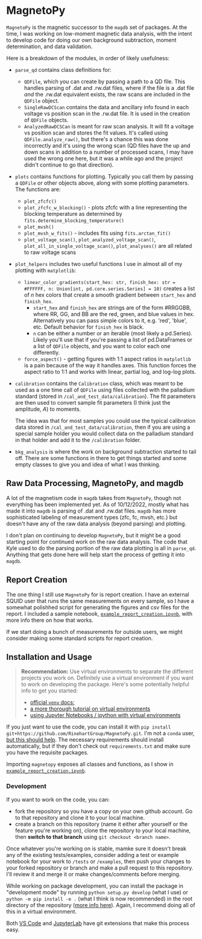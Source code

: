 # MagnetoPy

`MagnetoPy` is the magnetic successor to the `magdb` set of packages. At the time, I was working on low-moment magnetic data analysis, with the intent to develop code for doing our own background subtraction, moment determination, and data validation.

Here is a breakdown of the modules, in order of likely usefulness:

- `parse_qd` contains class definitions for:
  - `QDFile`, which you can create by passing a path to a QD file. This handles parsing of .dat and .rw.dat files, where if the file is a .dat file _and_ the .rw.dat equivalent exists, the raw scans are included in the `QDFile` object.
  - `SingleRawDCScan` contains the data and ancillary info found in each voltage vs position scan in the .rw.dat file. It is used in the creation of `QDFile` objects.
  - `AnalyzedRawDCSCan` is meant for raw scan analysis. It will fit a voltage vs position scan and stores the fit values. It's called using `QDFile.analyze_raw()`, but there's a chance this was done incorrectly and it's using the wrong scan (QD files have the up and down scans in addition to a number of processed scans, I may have used the wrong one here, but it was a while ago and the project didn't continue to go that direction).

- `plots` contains functions for plotting. Typically you call them by passing a `QDFile` or other objects above, along with some plotting parameters. The functions are:
  - `plot_zfcfc()`
  - `plot_zfcfc_w_blocking()` - plots zfcfc with a line representing the blocking temperature as determined by `fits.determine_blocking_temperature()`
  - `plot_mvsh()`
  - `plot_mvsh_w_fits()` - includes fits using `fits.arctan_fit()`
  - `plot_voltage_scan()`, `plot_analyzed_voltage_scan()`, `plot_all_in_single_voltage_scan()`, `plot_analyses()` are all related to raw voltage scans

- `plot_helpers` includes two useful functions I use in almost all of my plotting with `matplotlib`:
  - `linear_color_gradients(start_hex: str, finish_hex: str = #FFFFFF, n: Union[int, pd.core.series.Series] = 10)` creates a list of _n_ hex colors that create a smooth gradient between `start_hex` and `finish_hex`.
    - `start_hex` and `finish_hex` are strings are of the form #RRGGBB, where RR, GG, and BB are the red, green, and blue values in hex. Alternatively you can pass simple colors to it, e.g. 'red', 'blue', etc. Default behavior for `finish_hex` is black.
    - `n` can be either a number or an iterable (most likely a pd.Series). Likely you'll use that if you're passing a list of pd.DataFrames or a list of `QDFile` objects, and you want to color each one differently.
  - `force_aspect()` - getting figures with 1:1 aspect ratios in `matplotlib` is a pain because of the way it handles axes. This function forces the aspect ratio to 1:1 and works with linear, partial log, and log-log plots.

- `calibration` contains the `Calibration` class, which was meant to be used as a one time call of `QDFile` using files collected with the palladium standard (stored in `/cal_and_test_data/calibration`). The fit parameters are then used to convert sample fit parameters (I think just the amplitude, _A_) to moments.

  The idea was that for most samples you could use the typical calibration data stored in `/cal_and_test_data/calibration`, then if you are using a special sample holder you would collect data on the palladium standard in that holder and add it to the `/calibration` folder.

- `bkg_analysis` is where the work on background subtraction started to tail off. There are some functions in there to get things started and some empty classes to give you and idea of what I was thinking.

## Raw Data Processing, MagnetoPy, and magdb

A lot of the magnetism code in `magdb` takes from `MagnetoPy`, though not everything has been implemented yet. As of 10/12/2022, mostly what has made it into `magdb` is parsing of .dat and .rw.dat files. `magdb` has more sophisticated labeling of measurement types (zfc, fc, mvsh, etc.) but doesn't have any of the raw data analysis (beyond parsing) and plotting. 

I don't plan on continuing to develop `MagnetoPy`, but it might be a good starting point for continued work on the raw data analysis. The code that Kyle used to do the parsing portion of the raw data plotting is all in `parse_qd`. Anything that gets done here will help start the process of getting it into `magdb`.

## Report Creation

The one thing I still use `MagnetoPy` for is report creation. I have an external SQUID user that runs the same measurements on every sample, so I have a somewhat polishhed script for generating the figures and csv files for the report. I included a sample notebook, [`example_report_creation.ipynb`](https://github.com/RinehartGroup/MagnetoPy/blob/master/examples/report_creation/example_report_creation.ipynb), with more info there on how that works.

If we start doing a bunch of measurements for outside users, we might consider making some standard scripts for report creation. 

## Installation and Usage

> **Recommendation:**
> Use virtual environments to separate the different projects you work on. Definitely use a virtual environment if you want to work on developing the package. Here's some potentially helpful info to get you started:
> - [official `venv` docs:](https://docs.python.org/3/library/venv.html)
> - [a more thorough tutorial on virtual environments](https://realpython.com/python-virtual-environments-a-primer/)
> - [using Jupyter Notebooks / ipython with virtual environments](https://janakiev.com/blog/jupyter-virtual-envs/)


If you just want to use the code, you can install it with `pip install git+https://github.com/RinehartGroup/MagnetoPy.git`. I'm not a `conda` user, [but this should help](https://stackoverflow.com/questions/19042389/conda-installing-upgrading-directly-from-github). The necessary requirements should install automatically, but if they don't check out `requirements.txt` and make sure you have the requisite packages.

Importing `magnetopy` exposes all classes and functions, as I show in [`example_report_creation.ipynb`](https://github.com/RinehartGroup/MagnetoPy/blob/master/examples/report_creation/example_report_creation.ipynb).

### Development

If you want to work on the code, you can:

- fork the repository so you have a copy on your own github account. Go to that repository and clone it to your local machine.
- create a branch on this repository (name it either after yourself or the feature you're working on), clone the repository to your local machine, then __switch to that branch__ using `git checkout <branch name>`.

Once whatever you're working on is stable, mamke sure it doesn't break any of the existing tests/examples, consider adding a test or example notebook for your work to `/tests` or `/examples`, then push your changes to your forked repository or branch and make a pull request to this repository. I'll review it and merge it or make changes/comments before merging.

While working on package development, you can install the package in "development mode" by running `python setup.py develop` (what I use) or `python -m pip install -e .` (what I think is now recommended) in the root directory of the repository ([more info here](https://stackoverflow.com/questions/19048732/python-setup-py-develop-vs-install)). Again, I recommend doing all of this in a virtual environment.

Both [VS Code](https://code.visualstudio.com/docs/sourcecontrol/overview) and [JupyterLab](https://github.com/jupyterlab/jupyterlab-git) have git extensions that make this process easy.



